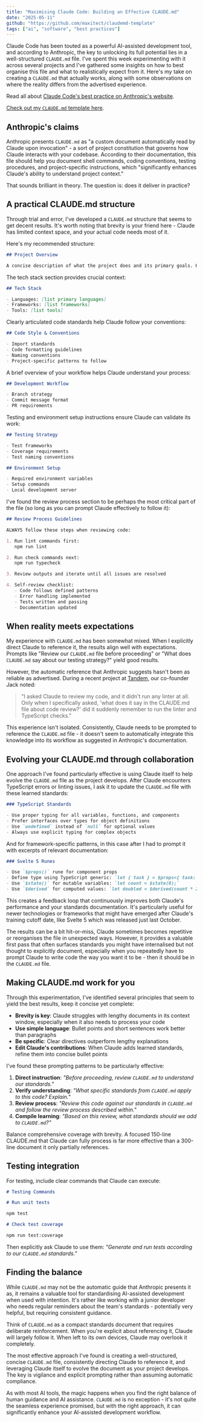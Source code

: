 ```yaml
---
title: "Maximising Claude Code: Building an Effective CLAUDE.md"
date: "2025-05-11"
github: "https://github.com/maxitect/claudemd-template"
tags: ["ai", "software", "best practices"]
---
```


Claude Code has been touted as a powerful AI-assisted development tool, and according to Anthropic, the key to unlocking its full potential lies in a well-structured `CLAUDE.md` file. I've spent this week experimenting with it across several projects and I've gathered some insights on how to best organise this file and what to realistically expect from it. Here's my take on creating a `CLAUDE.md` that actually works, along with some observations on where the reality differs from the advertised experience.

Read all about [Claude Code's best practice on Anthropic's website](https://www.anthropic.com/engineering/claude-code-best-practices).

[Check out my `CLAUDE.md` template here](https://github.com/maxitect/claudemd-template/blob/main/CLAUDE.md).

## Anthropic's claims

Anthropic presents `CLAUDE.md` as "a custom document automatically read by Claude upon invocation" - a sort of project constitution that governs how Claude interacts with your codebase. According to their documentation, this file should help you document shell commands, coding conventions, testing procedures, and project-specific instructions, which "significantly enhances Claude's ability to understand project context."

That sounds brilliant in theory. The question is: does it deliver in practice?

## A practical CLAUDE.md structure

Through trial and error, I've developed a `CLAUDE.md` structure that seems to get decent results. It's worth noting that brevity is your friend here - Claude has limited context space, and your actual code needs most of it.

Here's my recommended structure:

```markdown
## Project Overview

A concise description of what the project does and its primary goals. Keep this to 2-3 sentences maximum.
```

The tech stack section provides crucial context:

```markdown
## Tech Stack

- Languages: [list primary languages]
- Frameworks: [list frameworks]
- Tools: [list tools]
```

Clearly articulated code standards help Claude follow your conventions:

```markdown
## Code Style & Conventions

- Import standards
- Code formatting guidelines
- Naming conventions
- Project-specific patterns to follow
```

A brief overview of your workflow helps Claude understand your process:

```markdown
## Development Workflow

- Branch strategy
- Commit message format
- PR requirements
```

Testing and environment setup instructions ensure Claude can validate its work:

```markdown
## Testing Strategy

- Test frameworks
- Coverage requirements
- Test naming conventions
```

```markdown
## Environment Setup

- Required environment variables
- Setup commands
- Local development server
```

I've found the review process section to be perhaps the most critical part of the file (so long as you can prompt Claude effectively to follow it):

```markdown
## Review Process Guidelines

ALWAYS follow these steps when reviewing code:

1. Run lint commands first:
   npm run lint

2. Run check commands next:
   npm run typecheck

3. Review outputs and iterate until all issues are resolved

4. Self-review checklist:
   - Code follows defined patterns
   - Error handling implemented
   - Tests written and passing
   - Documentation updated
```

## When reality meets expectations

My experience with `CLAUDE.md` has been somewhat mixed. When I explicitly direct Claude to reference it, the results align well with expectations. Prompts like "Review our `CLAUDE.md` file before proceeding" or "What does `CLAUDE.md` say about our testing strategy?" yield good results.

However, the automatic reference that Anthropic suggests hasn't been as reliable as advertised. During a recent project at [Tandem](https://runintandem.com/), our co-founder Jack noted:

> "I asked Claude to review my code, and it didn't run any linter at all. Only when I specifically asked, 'what does it say in the CLAUDE.md file about code review?' did it suddenly remember to run the linter and TypeScript checks."

This experience isn't isolated. Consistently, Claude needs to be prompted to reference the `CLAUDE.md` file - it doesn't seem to automatically integrate this knowledge into its workflow as suggested in Anthropic's documentation.

## Evolving your CLAUDE.md through collaboration

One approach I've found particularly effective is using Claude itself to help evolve the `CLAUDE.md` file as the project develops. After Claude encounters TypeScript errors or linting issues, I ask it to update the `CLAUDE.md` file with these learned standards:

```markdown
### TypeScript Standards

- Use proper typing for all variables, functions, and components
- Prefer interfaces over types for object definitions
- Use `undefined` instead of `null` for optional values
- Always use explicit typing for complex objects
```

And for framework-specific patterns, in this case after I had to prompt it with excerpts of relevant documentation:

```markdown
### Svelte 5 Runes

- Use `$props()` rune for component props
- Define type using TypeScript generic: `let { task } = $props<{ task: Task }>();`
- Use `$state()` for mutable variables: `let count = $state(0);`
- Use `$derived` for computed values: `let doubled = $derived(count * 2);`
```

This creates a feedback loop that continuously improves both Claude's performance and your standards documentation. It's particularly useful for newer technologies or frameworks that might have emerged after Claude's training cutoff date, like Svelte 5 which was released just last October.

The results can be a bit hit-or-miss, Claude sometimes becomes repetitive or reorganises the file in unexpected ways. However, it provides a valuable first pass that often surfaces standards you might have internalised but not thought to explicitly document, especially when you repeatedly have to prompt Claude to write code the way you want it to be - then it should be in the `CLAUDE.md` file.

## Making CLAUDE.md work for you

Through this experimentation, I've identified several principles that seem to yield the best results, keep it concise yet complete:

- **Brevity is key**: Claude struggles with lengthy documents in its context window, especially when it also needs to process your code
- **Use simple language**: Bullet points and short sentences work better than paragraphs
- **Be specific**: Clear directives outperform lengthy explanations
- **Edit Claude's contributions**: When Claude adds learned standards, refine them into concise bullet points

I've found these prompting patterns to be particularly effective:

1. **Direct instruction**: _"Before proceeding, review `CLAUDE.md` to understand our standards."_
2. **Verify understanding**: _"What specific standards from `CLAUDE.md` apply to this code? Explain."_
3. **Review process**: _"Review this code against our standards in `CLAUDE.md` and follow the review process described within."_
4. **Compile learning**: _"Based on this review, what standards should we add to `CLAUDE.md`?"_

Balance comprehensive coverage with brevity. A focused 150-line CLAUDE.md that Claude can fully process is far more effective than a 300-line document it only partially references.

## Testing integration

For testing, include clear commands that Claude can execute:

```markdown
# Testing Commands

# Run unit tests

npm test

# Check test coverage

npm run test:coverage
```

Then explicitly ask Claude to use them: _"Generate and run tests according to our `CLAUDE.md` standards."_

## Finding the balance

While `CLAUDE.md` may not be the automatic guide that Anthropic presents it as, it remains a valuable tool for standardising AI-assisted development when used with intention. It's rather like working with a junior developer who needs regular reminders about the team's standards - potentially very helpful, but requiring consistent guidance.

Think of `CLAUDE.md` as a compact standards document that requires deliberate reinforcement. When you're explicit about referencing it, Claude will largely follow it. When left to its own devices, Claude may overlook it completely.

The most effective approach I've found is creating a well-structured, concise `CLAUDE.md` file, consistently directing Claude to reference it, and leveraging Claude itself to evolve the document as your project develops. The key is vigilance and explicit prompting rather than assuming automatic compliance.

As with most AI tools, the magic happens when you find the right balance of human guidance and AI assistance. `CLAUDE.md` is no exception - it's not quite the seamless experience promised, but with the right approach, it can significantly enhance your AI-assisted development workflow.
